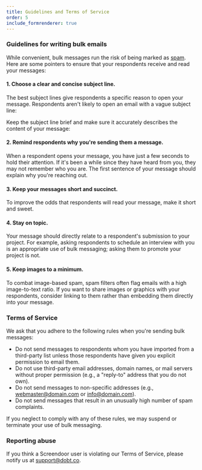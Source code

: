 ```yaml
---
title: Guidelines and Terms of Service
order: 5
include_formrenderer: true
---
```


### Guidelines for writing bulk emails

While convenient, bulk messages run the risk of being marked as [spam](http://www.spamhaus.org/consumer/definition/). Here are some pointers to ensure that your respondents receive and read your messages:

#### 1. Choose a clear and concise subject line.

The best subject lines give respondents a specific reason to open your message. Respondents aren't likely to open an email with a vague subject line:
<div class='example_fr fr_no' id='example_fr_1'></div>

Keep the subject line brief and make sure it accurately describes the content of your message:
<div class='example_fr fr_yes' id='example_fr_2'></div>

#### 2. Remind respondents why you're sending them a message.
When a respondent opens your message, you have just a few seconds to hold their attention. If it's been a while since they have heard from you, they may not remember who you are. The first sentence of your message should explain why you're reaching out.

#### 3. Keep your messages short and succinct.

To improve the odds that respondents will read your message, make it short and sweet.

#### 4. Stay on topic.

Your message should directly relate to a respondent's submission to your project. For example, asking respondents to schedule an interview with you is an appropriate use of bulk messaging; asking them to promote your project is not.

#### 5. Keep images to a minimum.
To combat image-based spam, spam filters often flag emails with a high image-to-text ratio. If you want to share images or graphics with your respondents, consider linking to them rather than embedding them directly into your message.

### Terms of Service

We ask that you adhere to the following rules when you're sending bulk messages:

- Do not send messages to respondents whom you have imported from a third-party list unless those respondents have given you explicit permission to email them.
- Do not use third-party email addresses, domain names, or mail servers without proper permission (e.g., a "reply-to" address that you do not own).
- Do not send messages to non-specific addresses (e.g., webmaster@domain.com or info@domain.com).
- Do not send messages that result in an unusually high number of spam complaints.

If you neglect to comply with any of these rules, we may suspend or terminate your use of bulk messaging.

### Reporting abuse

If you think a Screendoor user is violating our Terms of Service, please notify us at [support@dobt.co](mailto:support@dobt.co).

<script>
  function ExampleFR(target, response_fields) {
    return new FormRenderer({
      target: target,
      plugins: [],
      response_fields: response_fields,
      response: {
        id: 'xxx',
        responses: {}
      }
    });
  }

  new ExampleFR(
    '#example_fr_1',
    [
      {
        field_type: 'block_of_text',
        field_options: {
          size: 'medium',
          description: "We need your help"
        }
      }
    ]
  )

  new ExampleFR(
    '#example_fr_2',
    [
      {
        field_type: 'block_of_text',
        field_options: {
          size: 'medium',
          description: "Yaddo 2016 Spring Residency Application Decision"
        }
      }
    ]
  )

</script>
